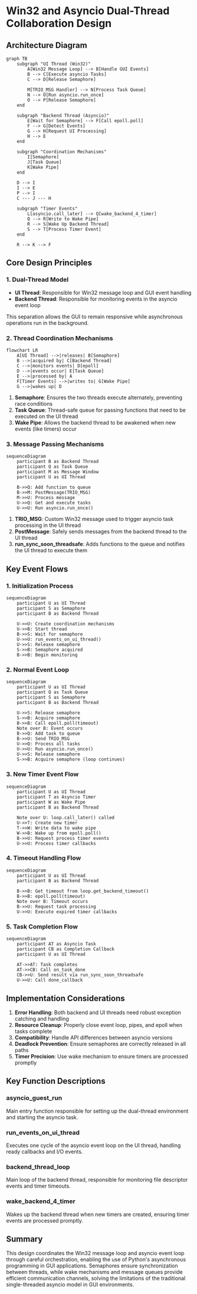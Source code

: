 # Win32 and Asyncio Dual-Thread Collaboration Design

## Architecture Diagram

```mermaid
graph TB
    subgraph "UI Thread (Win32)"
        A[Win32 Message Loop] --> B[Handle GUI Events]
        B --> C[Execute asyncio Tasks]
        C --> D[Release Semaphore]
        
        M[TRIO_MSG Handler] --> N[Process Task Queue]
        N --> O[Run asyncio.run_once]
        O --> P[Release Semaphore]
    end
    
    subgraph "Backend Thread (Asyncio)"
        E[Wait for Semaphore] --> F[Call epoll.poll]
        F --> G[Detect Events]
        G --> H[Request UI Processing]
        H --> E
    end
    
    subgraph "Coordination Mechanisms"
        I[Semaphore]
        J[Task Queue]
        K[Wake Pipe]
    end
    
    D --> I
    I --> E
    P --> I
    C --- J --- H
    
    subgraph "Timer Events"
        L[asyncio.call_later] --> Q[wake_backend_4_timer]
        Q --> R[Write to Wake Pipe]
        R --> S[Wake Up Backend Thread]
        S --> T[Process Timer Event]
    end
    
    R --> K --> F
```

## Core Design Principles

### 1. Dual-Thread Model

- **UI Thread**: Responsible for Win32 message loop and GUI event handling
- **Backend Thread**: Responsible for monitoring events in the asyncio event loop

This separation allows the GUI to remain responsive while asynchronous operations run in the background.

### 2. Thread Coordination Mechanisms

```mermaid
flowchart LR
    A[UI Thread] -->|releases| B[Semaphore]
    B -->|acquired by| C[Backend Thread]
    C -->|monitors events| D[epoll]
    D -->|events occur| E[Task Queue]
    E -->|processed by| A
    F[Timer Events] -->|writes to| G[Wake Pipe]
    G -->|wakes up| D
```

1. **Semaphore**: Ensures the two threads execute alternately, preventing race conditions
2. **Task Queue**: Thread-safe queue for passing functions that need to be executed on the UI thread
3. **Wake Pipe**: Allows the backend thread to be awakened when new events (like timers) occur

### 3. Message Passing Mechanisms

```mermaid
sequenceDiagram
    participant B as Backend Thread
    participant Q as Task Queue
    participant M as Message Window
    participant U as UI Thread
    
    B->>Q: Add function to queue
    B->>M: PostMessage(TRIO_MSG)
    M->>U: Process message
    U->>Q: Get and execute tasks
    U->>U: Run asyncio.run_once()
```

1. **TRIO_MSG**: Custom Win32 message used to trigger asyncio task processing in the UI thread
2. **PostMessage**: Safely sends messages from the backend thread to the UI thread
3. **run_sync_soon_threadsafe**: Adds functions to the queue and notifies the UI thread to execute them

## Key Event Flows

### 1. Initialization Process

```mermaid
sequenceDiagram
    participant U as UI Thread
    participant S as Semaphore
    participant B as Backend Thread
    
    U->>U: Create coordination mechanisms
    U->>B: Start thread
    B->>S: Wait for semaphore
    U->>U: run_events_on_ui_thread()
    U->>S: Release semaphore
    S->>B: Semaphore acquired
    B->>B: Begin monitoring
```

### 2. Normal Event Loop

```mermaid
sequenceDiagram
    participant U as UI Thread
    participant Q as Task Queue
    participant S as Semaphore
    participant B as Backend Thread
    
    U->>S: Release semaphore
    S->>B: Acquire semaphore
    B->>B: Call epoll.poll(timeout)
    Note over B: Event occurs
    B->>Q: Add task to queue
    B->>U: Send TRIO_MSG
    U->>Q: Process all tasks
    U->>U: Run asyncio.run_once()
    U->>S: Release semaphore
    S->>B: Acquire semaphore (loop continues)
```

### 3. New Timer Event Flow

```mermaid
sequenceDiagram
    participant U as UI Thread
    participant T as Asyncio Timer
    participant W as Wake Pipe
    participant B as Backend Thread
    
    Note over U: loop.call_later() called
    U->>T: Create new timer
    T->>W: Write data to wake pipe
    W->>B: Wake up from epoll.poll()
    B->>U: Request process timer events
    U->>U: Process timer callbacks
```

### 4. Timeout Handling Flow

```mermaid
sequenceDiagram
    participant U as UI Thread
    participant B as Backend Thread
    
    B->>B: Get timeout from loop.get_backend_timeout()
    B->>B: epoll.poll(timeout)
    Note over B: Timeout occurs
    B->>U: Request task processing
    U->>U: Execute expired timer callbacks
```

### 5. Task Completion Flow

```mermaid
sequenceDiagram
    participant AT as Asyncio Task
    participant CB as Completion Callback
    participant U as UI Thread
    
    AT->>AT: Task completes
    AT->>CB: Call on_task_done
    CB->>U: Send result via run_sync_soon_threadsafe
    U->>U: Call done_callback
```

## Implementation Considerations

1. **Error Handling**: Both backend and UI threads need robust exception catching and handling
2. **Resource Cleanup**: Properly close event loop, pipes, and epoll when tasks complete
3. **Compatibility**: Handle API differences between asyncio versions
4. **Deadlock Prevention**: Ensure semaphores are correctly released in all paths
5. **Timer Precision**: Use wake mechanism to ensure timers are processed promptly

## Key Function Descriptions

### asyncio_guest_run

Main entry function responsible for setting up the dual-thread environment and starting the asyncio task.

### run_events_on_ui_thread

Executes one cycle of the asyncio event loop on the UI thread, handling ready callbacks and I/O events.

### backend_thread_loop

Main loop of the backend thread, responsible for monitoring file descriptor events and timer timeouts.

### wake_backend_4_timer

Wakes up the backend thread when new timers are created, ensuring timer events are processed promptly.

## Summary

This design coordinates the Win32 message loop and asyncio event loop through careful orchestration, enabling the use of Python's asynchronous programming in GUI applications. Semaphores ensure synchronization between threads, while wake mechanisms and message queues provide efficient communication channels, solving the limitations of the traditional single-threaded asyncio model in GUI environments.

